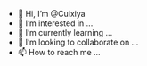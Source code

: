 
- 👋 Hi, I’m @Cuixiya
- 👀 I’m interested in ...
- 🌱 I’m currently learning ...
- 💞️ I’m looking to collaborate on ...
- 📫 How to reach me ...

<!---
Cuixiya/Cuixiya is a ✨ special ✨ repository because its `README.md` (this file) appears on your GitHub profile.
You can click the Preview link to take a look at your changes.
--->
